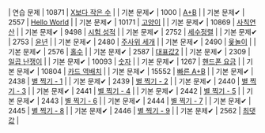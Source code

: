 | 연습 문제 | 10871 | [X보다 작은 수](https://www.acmicpc.net/problem/10871) |
| 기본 문제✔ | 1000 | [A+B](https://www.acmicpc.net/problem/1000) |
| 기본 문제✔ | 2557 | [Hello World](https://www.acmicpc.net/problem/2557) |
| 기본 문제✔ | 10171 | [고양이](https://www.acmicpc.net/problem/10171) |
| 기본 문제✔ | 10869 | [사칙연산](https://www.acmicpc.net/problem/10869) |
| 기본 문제✔ | 9498 | [시험 성적](https://www.acmicpc.net/problem/9498) |
| 기본 문제✔ | 2752 | [세수정렬](https://www.acmicpc.net/problem/2752) |
| 기본 문제✔ | 2753 | [윤년](https://www.acmicpc.net/problem/2753) |
| 기본 문제✔ | 2480 | [주사위 세개](https://www.acmicpc.net/problem/2480) |
| 기본 문제✔ | 2490 | [윷놀이](https://www.acmicpc.net/problem/2490) |
| 기본 문제✔ | 2576 | [홀수](https://www.acmicpc.net/problem/2576) |
| 기본 문제✔ | 2587 | [대표값2](https://www.acmicpc.net/problem/2587) |
| 기본 문제✔ | 2309 | [일곱 난쟁이](https://www.acmicpc.net/problem/2309) |
| 기본 문제✔ | 10093 | [숫자](https://www.acmicpc.net/problem/10093) |
| 기본 문제✔ | 1267 | [핸드폰 요금](https://www.acmicpc.net/problem/1267) |
| 기본 문제✔ | 10804 | [카드 역배치](https://www.acmicpc.net/problem/10804) |
| 기본 문제✔ | 15552 | [빠른 A+B](https://www.acmicpc.net/problem/15552) |
| 기본 문제✔ | 2438 | [별 찍기 - 1](https://www.acmicpc.net/problem/2438) |
| 기본 문제✔ | 2439 | [별 찍기 - 2](https://www.acmicpc.net/problem/2439) |
| 기본 문제✔ | 2440 | [별 찍기 - 3](https://www.acmicpc.net/problem/2440) |
| 기본 문제✔ | 2441 | [별 찍기 - 4](https://www.acmicpc.net/problem/2441) |
| 기본 문제✔ | 2442 | [별 찍기 - 5](https://www.acmicpc.net/problem/2442) |
| 기본 문제✔ | 2443 | [별 찍기 - 6](https://www.acmicpc.net/problem/2443) |
| 기본 문제✔ | 2444 | [별 찍기 - 7](https://www.acmicpc.net/problem/2444) |
| 기본 문제✔ | 2445 | [별 찍기 - 8](https://www.acmicpc.net/problem/2445) |
| 기본 문제✔ | 2446 | [별 찍기 - 9](https://www.acmicpc.net/problem/2446) |
| 기본 문제✔ | 2562 | [최댓값](https://www.acmicpc.net/problem/2562) |
